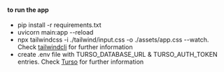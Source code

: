 #### to run the app
- pip install -r requirements.txt
- uvicorn main:app --reload
- npx tailwindcss -i ./tailwind/input.css -o ./assets/app.css --watch. Check [tailwindcli](https://tailwindcss.com/docs/installation) for further information      
- create .env file with TURSO_DATABASE_URL & TURSO_AUTH_TOKEN entries. Check [Turso](https://docs.turso.tech/sdk/python/quickstart) for further information
